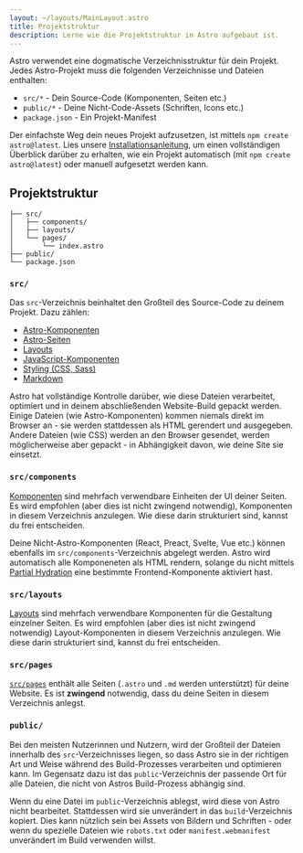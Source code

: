 ```yaml
---
layout: ~/layouts/MainLayout.astro
title: Projektstruktur
description: Lerne wie die Projektstruktur in Astro aufgebaut ist.
---
```


Astro verwendet eine dogmatische Verzeichnisstruktur für dein Projekt. Jedes Astro-Projekt muss die folgenden Verzeichnisse und Dateien enthalten:

- `src/*` - Dein Source-Code (Komponenten, Seiten etc.)
- `public/*` - Deine Nicht-Code-Assets (Schriften, Icons etc.)
- `package.json` - Ein Projekt-Manifest

Der einfachste Weg dein neues Projekt aufzusetzen, ist mittels `npm create astro@latest`. Lies unsere [Installationsanleitung](/de/installation), um einen vollständigen Überblick darüber zu erhalten, wie ein Projekt automatisch (mit `npm create astro@latest`) oder manuell aufgesetzt werden kann.

## Projektstruktur

```
├── src/
│   ├── components/
│   ├── layouts/
│   └── pages/
│       └── index.astro
├── public/
└── package.json
```

### `src/`

Das `src`-Verzeichnis beinhaltet den Großteil des Source-Code zu deinem Projekt. Dazu zählen:

- [Astro-Komponenten](/de/core-concepts/astro-components)
- [Astro-Seiten](/de/core-concepts/astro-pages)
- [Layouts](/de/core-concepts/layouts)
- [JavaScript-Komponenten](/de/core-concepts/component-hydration)
- [Styling (CSS, Sass)](/de/guides/styling)
- [Markdown](/guides/markdown-content)

Astro hat vollständige Kontrolle darüber, wie diese Dateien verarbeitet, optimiert und in deinem abschließenden Website-Build gepackt werden. Einige Dateien (wie Astro-Komponenten) kommen niemals direkt im Browser an - sie werden stattdessen als HTML gerendert und ausgegeben. Andere Dateien (wie CSS) werden an den Browser gesendet, werden möglicherweise aber gepackt - in Abhängigkeit davon, wie deine Site sie einsetzt.

### `src/components`

[Komponenten](/de/core-concepts/astro-components) sind mehrfach verwendbare Einheiten der UI deiner Seiten. Es wird empfohlen (aber dies ist nicht zwingend notwendig), Komponenten in diesem Verzeichnis anzulegen. Wie diese darin strukturiert sind, kannst du frei entscheiden.

Deine Nicht-Astro-Komponenten (React, Preact, Svelte, Vue etc.) können ebenfalls im `src/components`-Verzeichnis abgelegt werden. Astro wird automatisch alle Komponeneten als HTML rendern, solange du nicht mittels [Partial Hydration](/de/core-concepts/component-hydration) eine bestimmte Frontend-Komponente aktiviert hast.

### `src/layouts`

[Layouts](/de/core-concepts/layouts) sind mehrfach verwendbare Komponenten für die Gestaltung einzelner Seiten. Es wird empfohlen (aber dies ist nicht zwingend notwendig) Layout-Komponenten in diesem Verzeichnis anzulegen. Wie diese darin strukturiert sind, kannst du frei entscheiden.

### `src/pages`

[`src/pages`](/de/core-concepts/astro-pages) enthält alle Seiten (`.astro` und `.md` werden unterstützt) für deine Website. Es ist **zwingend** notwendig, dass du deine Seiten in diesem Verzeichnis anlegst.

### `public/`

Bei den meisten Nutzerinnen und Nutzern, wird der Großteil der Dateien innerhalb des `src`-Verzeichnisses liegen, so dass Astro sie in der richtigen Art und Weise während des Build-Prozesses verarbeiten und optimieren kann. Im Gegensatz dazu ist das `public`-Verzeichnis der passende Ort für alle Dateien, die nicht von Astros Build-Prozess abhängig sind.

Wenn du eine Datei im `public`-Verzeichnis ablegst, wird diese von Astro nicht bearbeitet. Stattdessen wird sie unverändert in das `build`-Verzeichnis kopiert. Dies kann nützlich sein bei Assets von Bildern und Schriften - oder wenn du spezielle Dateien wie `robots.txt` oder `manifest.webmanifest` unverändert im Build verwenden willst.
